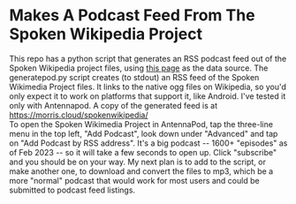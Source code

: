# Makes A Podcast Feed From The Spoken Wikipedia Project 
This repo has a python script that generates an RSS podcast feed out of the Spoken Wikipedia project files, using [this page](https://en.wikipedia.org/wiki/Wikipedia:Spoken_articles) as the data source. The generatepod.py script creates (to stdout) an RSS feed of the Spoken Wikimedia Project files. It links to the native ogg files on Wikipedia, so you'd only expect it to work on platforms that support it, like Android. I've tested it only with Antennapod. 
A copy of the generated feed is at https://morris.cloud/spokenwikipedia/  
To open the Spoken Wikimedia Project in AntennaPod, tap the three-line menu in the top left, "Add Podcast", look down under "Advanced" and tap on "Add Podcast by RSS address". It's a big podcast -- 1600+ "episodes" as of Feb 2023 -- so it will take a few seconds to open up. Click "subscribe" and you should be on your way. 
My next plan is to add to the script, or make another one, to download and convert the files to mp3, which be a more "normal" podcast that would work for most users and could be submitted to podcast feed listings. 
